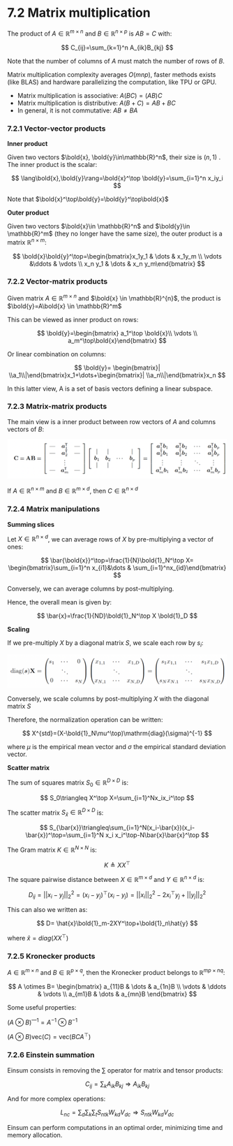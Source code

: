 # 7.2 Matrix multiplication

The product of $A\in\mathbb{R}^{m \times n}$ and $B\in\mathbb{R}^{n \times p}$  is $AB=C$ with:

$$
C_{ij}=\sum_{k=1}^n A_{ik}B_{kj}
$$

Note that the number of columns of $A$ must match the number of rows of $B$.

Matrix multiplication complexity averages $O(mnp)$, faster methods exists (like BLAS) and hardware parallelizing the computation, like TPU or GPU.

- Matrix multiplication is associative: $A(BC)=(AB)C$
- Matrix multiplication is distributive: $A(B+C)=AB+BC$
- In general, it is not commutative: $AB\neq BA$

### 7.2.1 Vector-vector products

**Inner product**

Given two vectors $\bold{x}, \bold{y}\in\mathbb{R}^n$, their size is $(n,1)$ . The inner product is the scalar:

$$
\lang\bold{x},\bold{y}\rang=\bold{x}^\top \bold{y}=\sum_{i=1}^n x_iy_i
$$

Note that $\bold{x}^\top\bold{y}=\bold{y}^\top\bold{x}$

**Outer product**

Given two vectors $\bold{x}\in \mathbb{R}^n$ and $\bold{y}\in \mathbb{R}^m$ (they no longer have the same size), the outer product is a matrix $\mathbb{R}^{n\times m}$:

$$
\bold{x}\bold{y}^\top=\begin{bmatrix}x_1y_1 & \dots & x_1y_m \\ \vdots &\ddots & \vdots \\ x_n y_1 & \dots & x_n y_m\end{bmatrix}
$$

### 7.2.2 Vector-matrix products

Given matrix $A\in\mathbb{R}^{m\times n}$ and $\bold{x} \in \mathbb{R}^{n}$, the product is $\bold{y}=A\bold{x} \in \mathbb{R}^m$

This can be viewed as inner product on rows:

$$
\bold{y}=\begin{bmatrix}
a_1^\top \bold{x}\\
\vdots \\
a_m^\top\bold{x}\end{bmatrix}
$$

Or linear combination on columns:

$$
\bold{y}=
\begin{bmatrix}| \\a_1\\|\end{bmatrix}x_1+\dots+\begin{bmatrix}| \\a_n\\|\end{bmatrix}x_n
$$

In this latter view, A is a set of basis vectors defining a linear subspace.

### 7.2.3 Matrix-matrix products

The main view is a inner product between row vectors of $A$ and columns vectors of $B$:

![Screen Shot 2023-02-24 at 09.06.04.png](./Screen_Shot_2023-02-24_at_09.06.04.png)

If $A\in\mathbb{R}^{n\times m}$ and $B\in\mathbb{R}^{m\times d}$, then $C\in\mathbb{R}^{n\times d}$

### 7.2.4 Matrix manipulations

**Summing slices**

Let $X\in\mathbb{R}^{n\times d}$, we can average rows of $X$ by pre-multiplying a vector of ones:

$$
\bar{\bold{x}}^\top=\frac{1}{N}\bold{1}_N^\top X= \begin{bmatrix}\sum_{i=1}^n x_{i1}&\dots & \sum_{i=1}^nx_{id}\end{bmatrix}
$$

Conversely, we can average columns by post-multiplying.

Hence, the overall mean is given by:

$$
\bar{x}=\frac{1}{ND}\bold{1}_N^\top X \bold{1}_D
$$

**Scaling**

If we pre-multiply $X$ by a diagonal matrix $S$, we scale each row by $s_i$:

![Screen Shot 2023-02-24 at 09.21.55.png](./Screen_Shot_2023-02-24_at_09.21.55.png)

Conversely, we scale columns by post-multiplying $X$ with the diagonal matrix $S$

Therefore, the normalization operation can be written:

$$
X^{std}=(X-\bold{1}_N\mu^\top)\mathrm{diag}(\sigma)^{-1}
$$

where $\mu$ is the empirical mean vector and $\sigma$ the empirical standard deviation vector.

**Scatter matrix**

The sum of squares matrix $S_0\in\mathbb{R}^{D\times D}$  is:

$$
S_0\triangleq X^\top X=\sum_{i=1}^Nx_ix_i^\top 
$$

The scatter matrix $S_{\bar{x}}\in\mathbb{R}^{D\times D}$ is:

$$
S_{\bar{x}}\triangleq\sum_{i=1}^N(x_i-\bar{x})(x_i-\bar{x})^\top=\sum_{i=1}^N x_i x_i^\top-N\bar{x}\bar{x}^\top
$$

The Gram matrix $K\in\mathbb{R}^{N\times N}$ is:

$$
K\triangleq XX^\top
$$

The square pairwise distance between $X\in \mathbb{R}^{m\times d}$ and $Y\in\mathbb{R}^{n \times d}$ is:

$$
D_{ij}=||x_i-y_j||^2_2=(x_i-y_j)^\top(x_i-y_j)=||x_i||^2_2-2x_i^\top y_j+||y_j||^2_2
$$

This can also we written as:

$$
D= \hat{x}\bold{1}_m-2XY^\top+\bold{1}_n\hat{y}
$$

where $\hat{x}=diag(XX^\top)$

### 7.2.5 Kronecker products

$A\in\mathbb{R}^{m\times n}$ and $B\in\mathbb{R}^{p\times q}$, then the Kronecker product belongs to $\mathbb{R}^{mp\times nq}$:

$$
A \otimes B= \begin{bmatrix} 
a_{11}B & \dots & a_{1n}B \\
\vdots & \ddots & \vdots \\
a_{m1}B & \dots & a_{mn}B
\end{bmatrix}
$$

Some useful properties:

$(A\otimes B)^{—1}=A^{-1}\otimes B^{-1}$

$(A \otimes B)\mathrm{vec}(C)=\mathrm{vec}(BCA^\top)$

### 7.2.6 Einstein summation

Einsum consists in removing the $\sum$ operator for matrix and tensor products:

$$
C_{ij}=\sum_k A_{ik}B_{kj} \Rightarrow A_{ik}B_{kj} 
$$

And for more complex operations:

$$
L_{nc}=\sum_d\sum_k\sum_t S_{ntk}W_{kd}V_{dc} \Rightarrow S_{ntk}W_{kd}V_{dc}
$$

Einsum can perform computations in an optimal order, minimizing time and memory allocation.